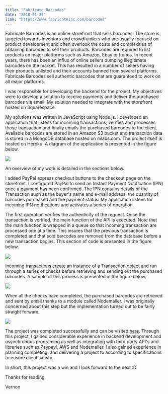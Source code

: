 ```yaml
---
title: "Fabricate Barcodes"
date: "2018-01-30"
link: "https://www.fabricateinc.com/barcodes"
---
```


Fabricate Barcodes is an online storefront that sells barcodes. The store is targeted towards inventors and crowdfunders who are usually focused on product development and often overlook the costs and complexities of obtaining barcodes to sell their products. Barcodes are required to list products on major platforms such as Amazon, Ebay or Itunes. In recent years, there has been an influx of online sellers dumping illegitimate barcodes on the market. This has resulted in a number of sellers having their products unlisted and their accounts banned from several platforms. Fabricate Barcodes sell authentic barcodes that are guaranteed to work on all major platforms.

I was responsible for developing the backend for the project. My objectives were to develop a solution to receive payments and deliver the purchased barcodes via email. My solution needed to integrate with the storefront hosted on Squarespace.

My solutions was written in JavaScript using Node.js. I developed an application that listens for incoming transactions, verifies and processes those transaction and finally emails the purchased barcodes to the client. Available barcodes are stored in an Amazon S3 bucket and transaction data is stored in a MongoDB database hosted on mlabs.com. The project itself is hosted on Heroku. A diagram of the application is presented in the figure below.

![](/assets/markdown-img-paste-20180131122822338.png)

An overview of my work is detailed in the sections below.

I added PayPal express checkout buttons to the checkout page on the storefront. I configured PayPal to send an Instant Payment Notification (IPN) once a payment has been confirmed. The IPN contains details of the Transaction such as the buyer's name and e-mail address, the quantity of barcodes purchased and the payment status. My application listens for incoming IPN notifications and activates a series of operation.

The first operation verifies the authenticity of the request. Once the transaction is verified, the main function of the API is executed. Note that the main function is wrapped in a queue so that incoming transaction are processed one at a time. This insures that the previous transaction is completed and that sold barcodes are removed from the database before a new transaction begins. This section of code is presented in the figure below.

![](/assets/markdown-img-paste-20180130145551253.png)

Incoming transactions create an instance of a Transaction object and run through a series of checks before retrieving and sending out the purchased barcodes. A sample of this process is presented in the figure below.  

![](/assets/markdown-img-paste-20180131130652327.png)

When all the checks have completed, the purchased barcodes are retrieved and sent by email thanks to a module called Nodemailer. I was originally concerned about this step but the implementation turned out to be fairly straight forward.  

![](/assets/markdown-img-paste-20180130154131372.png)

The project was completed successfully and can be visited [here](https://www.fabricateinc.com/barcodes). Through this project, I gained considerable experience in backend development and asynchronous programing as well as integrating with third party API's and libraries such as Paypayl, AWS and Nodemailer. I also gained experience in planning completing, and delivering a project to according to specifications to ensure client satisfy.

In short, this project was a win and I look forward to the next :D

Thanks for reading,

Vernon
